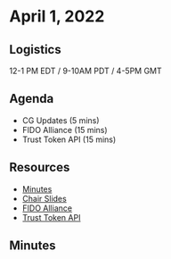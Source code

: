 # April 1, 2022

## Logistics

12-1 PM EDT / 9-10AM PDT / 4-5PM GMT

## Agenda

* CG Updates (5 mins)
* FIDO Alliance (15 mins)
* Trust Token API (15 mins)

## Resources

* [Minutes](https://docs.google.com/document/d/1EbBL3jholMZfLN7jZfs6E3isoNUwyiB05KLbfpjAAOA/edit?usp=sharing)
* [Chair Slides](https://docs.google.com/presentation/d/1LEXIcydKJHJNOu6pwEwo-oHFZVwxmuP0LBEfZZRgcjE/edit?usp=sharing)
* [FIDO Alliance](https://github.com/antifraudcg/meetings/blob/main/files/FIDO-Alliance.pdf)
* [Trust Token API](https://docs.google.com/presentation/d/144PJdWpWaKDPIoVQovwywLWEwXQhCS-UaHh13mxT82k/edit)

## Minutes
